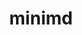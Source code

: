 ---
title: "minimd"
layout: cache
categories: [package, v0.20.1]
meta: {"versions": ["1.2"], "compilers": ["gcc@=7.3.1"], "oss": ["amzn2"], "platforms": ["linux"], "targets": ["aarch64", "neoverse_n1", "x86_64_v3"], "stacks": ["aws-ahug", "aws-ahug-aarch64", "root"], "num_specs": 3, "num_specs_by_stack": {"aws-ahug-aarch64": 2, "root": 3, "aws-ahug": 1}}
spec_details: [{"hash": "x4tkcm4c5jl6qbnwd7vabft5p4qqbihu", "compiler": "gcc@=7.3.1", "versions": ["1.2"], "os": "amzn2", "platform": "linux", "target": "aarch64", "variants": ["build_system=makefile"], "stacks": ["aws-ahug-aarch64", "root"], "size": "-", "tarball": "https://binaries.spack.io/releases/v0.20.1/build_cache/linux-amzn2-aarch64/gcc-7.3.1/minimd-1.2/linux-amzn2-aarch64-gcc-7.3.1-minimd-1.2-x4tkcm4c5jl6qbnwd7vabft5p4qqbihu.spack"}, {"hash": "2r5bcm6ls772aqxv6q3imlxuk3y7ipu2", "compiler": "gcc@=7.3.1", "versions": ["1.2"], "os": "amzn2", "platform": "linux", "target": "neoverse_n1", "variants": ["build_system=makefile"], "stacks": ["aws-ahug-aarch64", "root"], "size": "-", "tarball": "https://binaries.spack.io/releases/v0.20.1/build_cache/linux-amzn2-neoverse_n1/gcc-7.3.1/minimd-1.2/linux-amzn2-neoverse_n1-gcc-7.3.1-minimd-1.2-2r5bcm6ls772aqxv6q3imlxuk3y7ipu2.spack"}, {"hash": "ylm22l2hao6vqyhaqixzoon7ojiedbf5", "compiler": "gcc@=7.3.1", "versions": ["1.2"], "os": "amzn2", "platform": "linux", "target": "x86_64_v3", "variants": ["build_system=makefile"], "stacks": ["root", "aws-ahug"], "size": "-", "tarball": "https://binaries.spack.io/releases/v0.20.1/build_cache/linux-amzn2-x86_64_v3/gcc-7.3.1/minimd-1.2/linux-amzn2-x86_64_v3-gcc-7.3.1-minimd-1.2-ylm22l2hao6vqyhaqixzoon7ojiedbf5.spack"}]
---